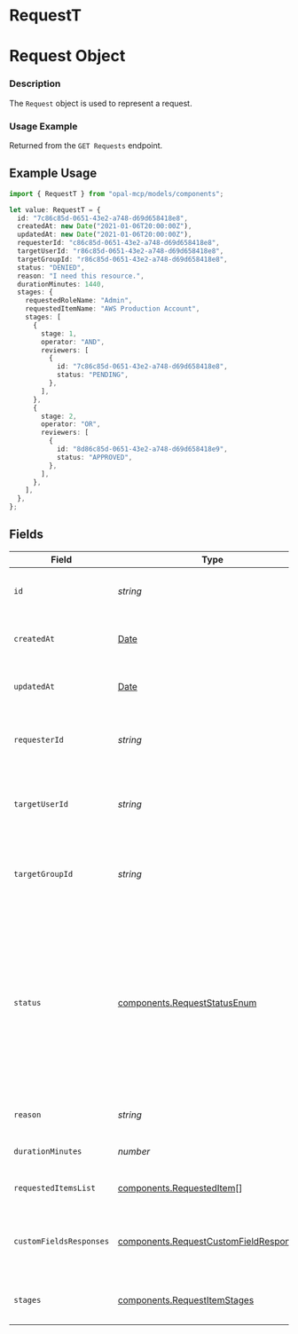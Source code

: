 # RequestT

# Request Object
### Description
The `Request` object is used to represent a request.

### Usage Example
Returned from the `GET Requests` endpoint.

## Example Usage

```typescript
import { RequestT } from "opal-mcp/models/components";

let value: RequestT = {
  id: "7c86c85d-0651-43e2-a748-d69d658418e8",
  createdAt: new Date("2021-01-06T20:00:00Z"),
  updatedAt: new Date("2021-01-06T20:00:00Z"),
  requesterId: "c86c85d-0651-43e2-a748-d69d658418e8",
  targetUserId: "r86c85d-0651-43e2-a748-d69d658418e8",
  targetGroupId: "r86c85d-0651-43e2-a748-d69d658418e8",
  status: "DENIED",
  reason: "I need this resource.",
  durationMinutes: 1440,
  stages: {
    requestedRoleName: "Admin",
    requestedItemName: "AWS Production Account",
    stages: [
      {
        stage: 1,
        operator: "AND",
        reviewers: [
          {
            id: "7c86c85d-0651-43e2-a748-d69d658418e8",
            status: "PENDING",
          },
        ],
      },
      {
        stage: 2,
        operator: "OR",
        reviewers: [
          {
            id: "8d86c85d-0651-43e2-a748-d69d658418e9",
            status: "APPROVED",
          },
        ],
      },
    ],
  },
};
```

## Fields

| Field                                                                                                                                                                 | Type                                                                                                                                                                  | Required                                                                                                                                                              | Description                                                                                                                                                           | Example                                                                                                                                                               |
| --------------------------------------------------------------------------------------------------------------------------------------------------------------------- | --------------------------------------------------------------------------------------------------------------------------------------------------------------------- | --------------------------------------------------------------------------------------------------------------------------------------------------------------------- | --------------------------------------------------------------------------------------------------------------------------------------------------------------------- | --------------------------------------------------------------------------------------------------------------------------------------------------------------------- |
| `id`                                                                                                                                                                  | *string*                                                                                                                                                              | :heavy_check_mark:                                                                                                                                                    | The unique identifier of the request.                                                                                                                                 | 7c86c85d-0651-43e2-a748-d69d658418e8                                                                                                                                  |
| `createdAt`                                                                                                                                                           | [Date](https://developer.mozilla.org/en-US/docs/Web/JavaScript/Reference/Global_Objects/Date)                                                                         | :heavy_check_mark:                                                                                                                                                    | The date and time the request was created.                                                                                                                            | 2021-01-06 20:00:00 +0000 UTC                                                                                                                                         |
| `updatedAt`                                                                                                                                                           | [Date](https://developer.mozilla.org/en-US/docs/Web/JavaScript/Reference/Global_Objects/Date)                                                                         | :heavy_check_mark:                                                                                                                                                    | The date and time the request was last updated.                                                                                                                       | 2021-01-06 20:00:00 +0000 UTC                                                                                                                                         |
| `requesterId`                                                                                                                                                         | *string*                                                                                                                                                              | :heavy_check_mark:                                                                                                                                                    | The unique identifier of the user who created the request.                                                                                                            | 7c86c85d-0651-43e2-a748-d69d658418e8                                                                                                                                  |
| `targetUserId`                                                                                                                                                        | *string*                                                                                                                                                              | :heavy_minus_sign:                                                                                                                                                    | The unique identifier of the user who is the target of the request.                                                                                                   | 7c86c85d-0651-43e2-a748-d69d658418e8                                                                                                                                  |
| `targetGroupId`                                                                                                                                                       | *string*                                                                                                                                                              | :heavy_minus_sign:                                                                                                                                                    | The unique identifier of the group who is the target of the request.                                                                                                  | 7c86c85d-0651-43e2-a748-d69d658418e8                                                                                                                                  |
| `status`                                                                                                                                                              | [components.RequestStatusEnum](../../models/components/requeststatusenum.md)                                                                                          | :heavy_check_mark:                                                                                                                                                    | # Request Status<br/>### Description<br/>The `RequestStatus` enum is used to represent the status of a request.<br/><br/>### Usage Example<br/>Returned from the `GET Requests` endpoint. | PENDING                                                                                                                                                               |
| `reason`                                                                                                                                                              | *string*                                                                                                                                                              | :heavy_check_mark:                                                                                                                                                    | The reason for the request.                                                                                                                                           | I need access to the AWS account.                                                                                                                                     |
| `durationMinutes`                                                                                                                                                     | *number*                                                                                                                                                              | :heavy_minus_sign:                                                                                                                                                    | The duration of the request in minutes.                                                                                                                               | 120                                                                                                                                                                   |
| `requestedItemsList`                                                                                                                                                  | [components.RequestedItem](../../models/components/requesteditem.md)[]                                                                                                | :heavy_minus_sign:                                                                                                                                                    | The list of targets for the request.                                                                                                                                  |                                                                                                                                                                       |
| `customFieldsResponses`                                                                                                                                               | [components.RequestCustomFieldResponse](../../models/components/requestcustomfieldresponse.md)[]                                                                      | :heavy_minus_sign:                                                                                                                                                    | The responses given to the custom fields associated to the request                                                                                                    |                                                                                                                                                                       |
| `stages`                                                                                                                                                              | [components.RequestItemStages](../../models/components/requestitemstages.md)                                                                                          | :heavy_minus_sign:                                                                                                                                                    | The stages configuration for a request item                                                                                                                           |                                                                                                                                                                       |